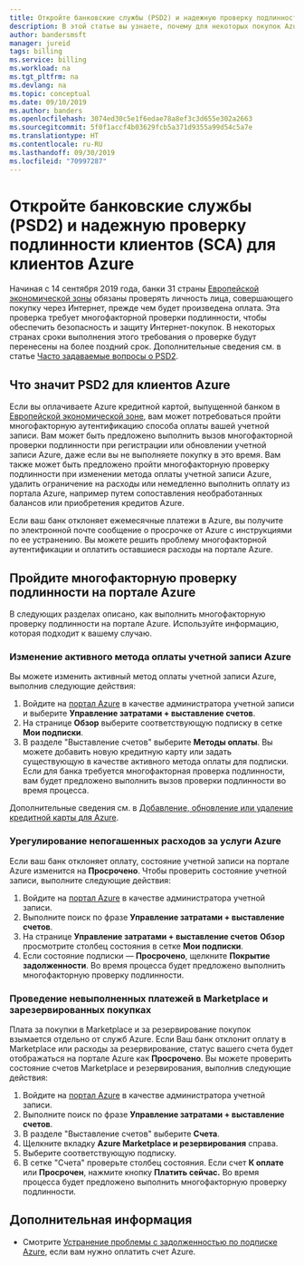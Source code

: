 ```yaml
---
title: Откройте банковские службы (PSD2) и надежную проверку подлинности клиентов (SCA) для клиентов Azure
description: В этой статье вы узнаете, почему для некоторых покупок Azure требуется многофакторная идентификация и как выполнить проверку подлинности.
author: bandersmsft
manager: jureid
tags: billing
ms.service: billing
ms.workload: na
ms.tgt_pltfrm: na
ms.devlang: na
ms.topic: conceptual
ms.date: 09/10/2019
ms.author: banders
ms.openlocfilehash: 3074ed30c5e1f6edae78a8ef3c3d655e302a2663
ms.sourcegitcommit: 5f0f1accf4b03629fcb5a371d9355a99d54c5a7e
ms.translationtype: HT
ms.contentlocale: ru-RU
ms.lasthandoff: 09/30/2019
ms.locfileid: "70997287"
---
```

# <a name="open-banking-psd2-and-strong-customer-authentication-sca-for-azure-customers"></a>Откройте банковские службы (PSD2) и надежную проверку подлинности клиентов (SCA) для клиентов Azure

Начиная с 14 сентября 2019 года, банки 31 страны [Европейской экономической зоны](https://en.wikipedia.org/wiki/European_Economic_Area) обязаны проверять личность лица, совершающего покупку через Интернет, прежде чем будет произведена оплата. Эта проверка требует многофакторной проверки подлинности, чтобы обеспечить безопасность и защиту Интернет-покупок. В некоторых странах сроки выполнения этого требования о проверке будут перенесены на более поздний срок. Дополнительные сведения см. в статье [Часто задаваемые вопросы о PSD2](https://support.microsoft.com/en-us/help/4517854?preview).

## <a name="what-psd2-means-for-azure-customers"></a>Что значит PSD2 для клиентов Azure

Если вы оплачиваете Azure кредитной картой, выпущенной банком в [Европейской экономической зоне](https://en.wikipedia.org/wiki/European_Economic_Area), вам может потребоваться пройти многофакторную аутентификацию способа оплаты вашей учетной записи. Вам может быть предложено выполнить вызов многофакторной проверки подлинности при регистрации или обновлении учетной записи Azure, даже если вы не выполняете покупку в это время. Вам также может быть предложено пройти многофакторную проверку подлинности при изменении метода оплаты учетной записи Azure, удалить ограничение на расходы или немедленно выполнить оплату из портала Azure, например путем сопоставления необработанных балансов или приобретения кредитов Azure.

Если ваш банк отклоняет ежемесячные платежи в Azure, вы получите по электронной почте сообщение о просрочке от Azure с инструкциями по ее устранению. Вы можете решить проблему многофакторной аутентификации и оплатить оставшиеся расходы на портале Azure.

## <a name="complete-multi-factor-authentication-in-the-azure-portal"></a>Пройдите многофакторную проверку подлинности на портале Azure

В следующих разделах описано, как выполнить многофакторную проверку подлинности на портале Azure. Используйте информацию, которая подходит к вашему случаю.

### <a name="change-the-active-payment-method-of-your-azure-account"></a>Изменение активного метода оплаты учетной записи Azure

Вы можете изменить активный метод оплаты учетной записи Azure, выполнив следующие действия:

1. Войдите на [портал Azure](https://portal.azure.com) в качестве администратора учетной записи и выберите **Управление затратами + выставление счетов**.
2. На странице **Обзор** выберите соответствующую подписку в сетке **Мои подписки**.
3. В разделе "Выставление счетов" выберите **Методы оплаты**. Вы можете добавить новую кредитную карту или задать существующую в качестве активного метода оплаты для подписки. Если для банка требуется многофакторная проверка подлинности, вам будет предложено выполнить вызов проверки подлинности во время процесса.

Дополнительные сведения см. в [Добавление, обновление или удаление кредитной карты для Azure](billing-how-to-change-credit-card.md).

### <a name="settle-outstanding-charges-for-azure-services"></a>Урегулирование непогашенных расходов за услуги Azure

Если ваш банк отклоняет оплату, состояние учетной записи на портале Azure изменится на **Просрочено**. Чтобы проверить состояние учетной записи, выполните следующие действия:

1. Войдите на [портал Azure](https://portal.azure.com/) в качестве администратора учетной записи.
2. Выполните поиск по фразе **Управление затратами + выставление счетов**.
3. На странице **Управление затратами + выставление счетов**  **Обзор** просмотрите столбец состояния в сетке **Мои подписки**.
4. Если состояние подписки — **Просрочено**, щелкните **Покрытие задолженности**. Во время процесса будет предложено выполнить многофакторную проверку подлинности.

### <a name="settle-outstanding-charges-for-marketplace-and-reservation-purchases"></a>Проведение невыполненных платежей в Marketplace и зарезервированных покупках

Плата за покупки в Marketplace и за резервирование покупок взымается отдельно от служб Azure. Если Ваш банк отклонит оплату в Marketplace или расходы за резервирование, статус вашего счета будет отображаться на портале Azure как **Просрочено**. Вы можете проверить состояние счетов Marketplace и резервирования, выполнив следующие действия:

1. Войдите на [портал Azure](https://portal.azure.com/) в качестве администратора учетной записи.
2. Выполните поиск по фразе **Управление затратами + выставление счетов**.
3. В разделе "Выставление счетов" выберите **Счета**.
4. Щелкните вкладку **Azure Marketplace и резервирования** справа.
5. Выберите соответствующую подписку.
6. В сетке "Счета" проверьте столбец состояния. Если счет **К оплате** или **Просрочен**, нажмите кнопку **Платить сейчас.** Во время процесса будет предложено выполнить многофакторную проверку подлинности.

## <a name="next-steps"></a>Дополнительная информация
- Смотрите [Устранение проблемы с задолженностью по подписке Azure](billing-azure-subscription-past-due-balance.md), если вам нужно оплатить счет Azure.
